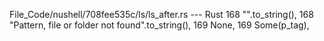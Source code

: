 File_Code/nushell/708fee535c/ls/ls_after.rs --- Rust
168                 "".to_string(),                                                                                                                          168                 "Pattern, file or folder not found".to_string(),
169                 None,                                                                                                                                    169                 Some(p_tag),

